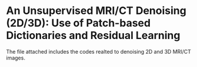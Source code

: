 # An Unsupervised MRI/CT Denoising (2D/3D): Use of Patch-based Dictionaries and Residual Learning

The file attached includes the codes realted to denoising 2D and 3D MRI/CT images.
